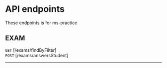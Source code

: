 # API endpoints

These endpoints is for ms-practice

## EXAM
`GET` [/exams/findByFilter] <br/>
`POST` [/exams/answersStudent] <br/>
___